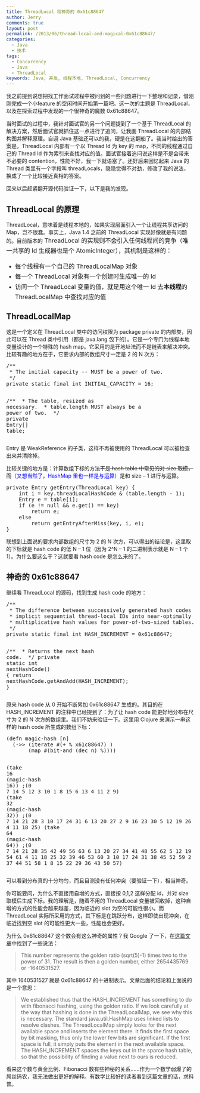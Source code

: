 ```yaml
---
title: ThreadLocal 和神奇的 0x61c88647
author: Jerry
comments: true
layout: post
permalink: /2013/06/thread-local-and-magical-0x61c88647/
categories:
  - Java
  - 技术
tags:
  - Concurrency
  - Java
  - ThreadLocal
keywords: Java, 并发, 线程本地, ThreadLocal, Concurrency
---
```

我之前提到说想把找工作面试过程中被问到的一些问题进行一下整理和记录，借刚刚完成一个小feature 的空闲时间开始第一篇吧。这一次的主题是 ThreadLocal，以及在探索过程中发现的一个很神奇的魔数 0x61c88647。

当时面试的过程中，我针对面试官的另一个问题提到了一个基于 ThreadLocal 的解决方案，然后面试官就抓住这一点进行了追问，让我画 ThreadLocal 的内部结构图并解释原理。自诩 Java 基础还可以的我，硬是在这翻船了。我当时给出的答案是，ThreadLocal 内部有一个以 Thread Id 为 key 的 map，不同的线程通过自己的 Thread Id 作为索引来查找对应的值。面试官接着追问说这样是不是会带来不必要的 contention，性能不好，我一下就语塞了。还好后来回忆起来 Java 的 Thread 类里有一个字段叫 threadLocals，隐隐觉得不对劲，修改了我的说法，换成了一个比较接近真相的答案。

回来以后赶紧翻开源代码验证一下，以下是我的发现。

<!--more-->

## ThreadLocal 的原理

ThreadLocal，意味着是线程本地的，如果实现层面引入一个让线程共享访问的 Map，岂不很蠢。事实上，Java 1.4 之前的 ThreadLocal 实现好像就是有问题的。目前版本的<span style="line-height: 1.714285714; font-size: 1rem;"> ThreadLocal 的实现则不会引入任何线程间的竞争（唯一共享的 Id 生成器也是个 AtomicInteger），其机制是这样的：</span>

*   <span style="line-height: 1.714285714; font-size: 1rem;">每个线程有一个自己的 ThreadLocalMap 对象</span>
*   <span style="line-height: 1.714285714; font-size: 1rem;">每一个 ThreadLocal 对象有一个创建时生成唯一的 Id</span>
*   <span style="line-height: 1.714285714; font-size: 1rem;">访问一个 ThreadLocal 变量的值，就是用这个唯一 Id 去<strong>本线程</strong>的 ThreadLocalMap 中查找对应的值</span>

## ThreadLocalMap

这是一个定义在 ThreadLocal 类中的访问权限为 package private 的内部类，因此可以在 Thread 类中引用（都是 java.lang 包下的）。它是一个专门为线程本地变量设计的一个特殊的 hash map。它采用的是开地址法而不是链表来解决冲突。比较有趣的地方在于，它要求内部的数组尺寸一定是 2 的 N 次方：

<div class="highlight">
  <pre><span class="cm">/**</span>
<span class="cm"> * The initial capacity -- MUST be a power of two.</span>
<span class="cm"> */</span>
<span class="kd">private</span> <span class="kd">static</span> <span class="kd">final</span> <span class="kt">int</span> <span class="n">INITIAL_CAPACITY</span> <span class="o">=</span> <span class="mi">16</span><span class="o">;</span>

<span class="cm">/**</span>
<span class="cm"> * The table, resized as necessary.</span>
<span class="cm"> * table.length MUST always be a power of two.</span>
<span class="cm"> */</span>
<span class="kd">private</span> <span class="n">Entry</span><span class="o">[]</span> <span class="n">table</span><span class="o">;</span>
</pre>
</div>

Entry 是 WeakReference 的子类，这样不再被使用的 ThreadLocal 可以被检查出来并清除掉。

比较关键的地方是：计算数组下标的方法<del>不是 hash table 中常见的对 size 取模，而</del><span style="color: #0000ff;">（又想当然了，HashMap 里也一样是与运算）</span>是和 size &#8211; 1 进行与运算。

<div class="highlight">
  <pre><span class="kd">private</span> <span class="n">Entry</span> <span class="nf">getEntry</span><span class="o">(</span><span class="n">ThreadLocal</span> <span class="n">key</span><span class="o">)</span> <span class="o">{</span>
    <span class="kt">int</span> <span class="n">i</span> <span class="o">=</span> <span class="n">key</span><span class="o">.</span><span class="na">threadLocalHashCode</span> <span class="o">&</span> <span class="o">(</span><span class="n">table</span><span class="o">.</span><span class="na">length</span> <span class="o">-</span> <span class="mi">1</span><span class="o">);</span>
    <span class="n">Entry</span> <span class="n">e</span> <span class="o">=</span> <span class="n">table</span><span class="o">[</span><span class="n">i</span><span class="o">];</span>
    <span class="k">if</span> <span class="o">(</span><span class="n">e</span> <span class="o">!=</span> <span class="kc">null</span> <span class="o">&&</span> <span class="n">e</span><span class="o">.</span><span class="na">get</span><span class="o">()</span> <span class="o">==</span> <span class="n">key</span><span class="o">)</span>
        <span class="k">return</span> <span class="n">e</span><span class="o">;</span>
    <span class="k">else</span>
        <span class="k">return</span> <span class="nf">getEntryAfterMiss</span><span class="o">(</span><span class="n">key</span><span class="o">,</span> <span class="n">i</span><span class="o">,</span> <span class="n">e</span><span class="o">);</span>
<span class="o">}</span>
</pre>
</div>

联想到上面说的要求内部数组的尺寸为 2 的 N 次方，可以得出的结论是，这里取的下标就是 hash code 的低 N &#8211; 1 位（因为 2^N &#8211; 1 的二进制表示就是 N &#8211; 1 个 1）。为什么要这么干？这就要看 hash code 是怎么来的了。

## 神奇的 0x61c88647

继续看 ThreadLocal 的源码，找到生成 hash code 的地方：

<div class="highlight">
  <pre><span class="cm">/**</span>
<span class="cm"> * The difference between successively generated hash codes - turns</span>
<span class="cm"> * implicit sequential thread-local IDs into near-optimally spread</span>
<span class="cm"> * multiplicative hash values for power-of-two-sized tables.</span>
<span class="cm"> */</span>
<span class="kd">private</span> <span class="kd">static</span> <span class="kd">final</span> <span class="kt">int</span> <span class="n">HASH_INCREMENT</span> <span class="o">=</span> <span class="mh">0x61c88647</span><span class="o">;</span>

<span class="cm">/**</span>
<span class="cm"> * Returns the next hash code.</span>
<span class="cm"> */</span>
<span class="kd">private</span> <span class="kd">static</span> <span class="kt">int</span> <span class="nf">nextHashCode</span><span class="o">()</span> <span class="o">{</span>
    <span class="k">return</span> <span class="n">nextHashCode</span><span class="o">.</span><span class="na">getAndAdd</span><span class="o">(</span><span class="n">HASH_INCREMENT</span><span class="o">);</span>
<span class="o">}</span>
</pre>
</div>

原来 hash code 从 0 开始不断累加 0x61c88647 生成的。其目的在 HASH_INCREMENT 的注释中已经提到了：为了让 hash code 能更好地分布在尺寸为 2 的 N 次方的数组里。我们不妨来验证一下。这里用 Clojure 来演示一串这样的 hash code 所生成的数组下标：

<div class="highlight">
  <pre><span class="p">(</span><span class="kd">defn </span><span class="nv">magic-hash</span> <span class="p">[</span><span class="nv">n</span><span class="p">]</span>
  <span class="p">(</span><span class="nf">-&gt;&gt;</span> <span class="p">(</span><span class="nb">iterate </span><span class="o">#</span><span class="p">(</span><span class="nb">+ </span><span class="nv">%</span> <span class="mi"></span><span class="nv">x61c88647</span><span class="p">)</span> <span class="mi"></span><span class="p">)</span>
       <span class="p">(</span><span class="nb">map </span><span class="o">#</span><span class="p">(</span><span class="nb">bit-and </span><span class="p">(</span><span class="nb">dec </span><span class="nv">n</span><span class="p">)</span> <span class="nv">%</span><span class="p">))))</span>

<span class="p">(</span><span class="nb">take </span><span class="mi">16</span> <span class="p">(</span><span class="nf">magic-hash</span> <span class="mi">16</span><span class="p">))</span>
<span class="c1">;(0 7 14 5 12 3 10 1 8 15 6 13 4 11 2 9)</span>
<span class="p">(</span><span class="nb">take </span><span class="mi">32</span> <span class="p">(</span><span class="nf">magic-hash</span> <span class="mi">32</span><span class="p">))</span>
<span class="c1">;(0 7 14 21 28 3 10 17 24 31 6 13 20 27 2 9 16 23 30 5 12 19 26 1 8 15 22 29 4 11 18 25)</span>
<span class="p">(</span><span class="nb">take </span><span class="mi">64</span> <span class="p">(</span><span class="nf">magic-hash</span> <span class="mi">64</span><span class="p">))</span>
<span class="c1">;(0 7 14 21 28 35 42 49 56 63 6 13 20 27 34 41 48 55 62 5 12 19 26 33 40 47 54 61 4 11 18 25 32 39 46 53 60 3 10 17 24 31 38 45 52 59 2 9 16 23 30 37 44 51 58 1 8 15 22 29 36 43 50 57)</span>
</pre>
</div>

可以看到分布真的十分均匀，而且目测没有任何冲突（要验证一下），相当神奇。

你可能要问，为什么不直接用自增的方式，直接按 0,1,2 这样分配 id，并对 size 取模后生成下标。我的理解是，随着不用的 ThreadLocal 变量被回收掉，这种自增的方式的性能会越来越差，因为临近的 slot 为空的可能性很小。而 ThreadLocal 实际所采用的方式，其下标是在跳跃分布，这样即使出现冲突，在临近找到空 slot 的可能性更大一些，性能也会更好。

为什么 0x61c88647 这个数会有这么神奇的属性？我 Google 了一下，在<a href="http://www.javaspecialists.eu/archive/Issue164.html" target="_blank">这篇文章</a>中找到了一些说法：

> This number represents the golden ratio (sqrt(5)-1) times two to the power of 31. The result is then a golden number, either 2654435769 or -1640531527.

其中 1640531527 就是 0x61c88647 的十进制表示。文章后面的结论和上面说的是一个意思：

> We established thus that the HASH\_INCREMENT has something to do with fibonacci hashing, using the golden ratio. If we look carefully at the way that hashing is done in the ThreadLocalMap, we see why this is necessary. The standard java.util.HashMap uses linked lists to resolve clashes. The ThreadLocalMap simply looks for the next available space and inserts the element there. It finds the first space by bit masking, thus only the lower few bits are significant. If the first space is full, it simply puts the element in the next available space. The HASH\_INCREMENT spaces the keys out in the sparce hash table, so that the possibility of finding a value next to ours is reduced.

看来这个数与黄金比例、Fibonacci 数有些神秘的关系……作为一个数学弱爆了的屌丝码农，我无法做出更好的解释。有数学比较好的读者看到这篇文章的话，求科普。
